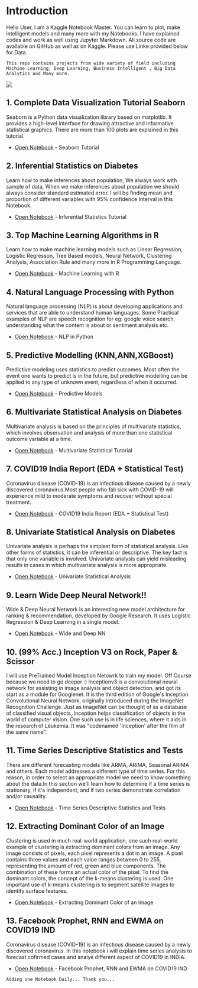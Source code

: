 # Introduction
Hello User,
I am a Kaggle Notebook Master. You can learn to plot, make intelligent models and many more with my Notebooks. I have explained codes and work as well using Jupyter Markdown. All source code are available on GitHub as well as on Kaggle. Please use Linke provided below for Data.

`This repo contains projects from wide variety of field including Machine Learning, Deep Learning, Business Intelligent , Big Data Analytics and Many more.`

![](https://expertsystem.com/wp-content/uploads/2017/03/machine-learning-definition.jpeg)

## 1. Complete Data Visualization Tutorial Seaborn

Seaborn is a Python data visualization library based on matplotlib. It provides a high-level interface for drawing attractive and informative statistical graphics. There are more than 100 plots are explained in this tutorial.

* [Open Notebook](https://www.kaggle.com/ravichaubey1506/complete-data-visualization-tutorial-seaborn) - Seaborn Tutorial

## 2. Inferential Statistics on Diabetes

Learn how to make inferences about population, We always work with sample of data, When we make inferences about population we should always consider standard estimated error. I will be finding mean and proportion of different variables with 95% confidence Interval in this Notebook.

* [Open Notebook](https://www.kaggle.com/ravichaubey1506/inferential-statistics-on-diabetes) - Inferential Statistics Tutorial

## 3. Top Machine Learning Algorithms in R

Learn how to make machine learning models such as Linear Regression, Logistic Regresson, Tree Based models, Neural Network, Clustering Analysis, Association Rule and many more in R Programming Language.

* [Open Notebook](https://www.kaggle.com/ravichaubey1506/top-machine-learning-algorithms-in-r) - Machine Learning with R

## 4. Natural Language Processing with Python

Natural language processing (NLP) is about developing applications and services that are able to understand human languages. Some Practical examples of NLP are speech recognition for eg: google voice search, understanding what the content is about or sentiment analysis etc.

* [Open Notebook](https://www.kaggle.com/ravichaubey1506/natural-language-processing-with-python) - NLP in Python

## 5. Predictive Modelling (KNN,ANN,XGBoost)

Predictive modeling uses statistics to predict outcomes. Most often the event one wants to predict is in the future, but predictive modelling can be applied to any type of unknown event, regardless of when it occurred.

* [Open Notebook](https://www.kaggle.com/ravichaubey1506/predictive-modelling-knn-ann-xgboost) - Predictive Models

## 6. Multivariate Statistical Analysis on Diabetes

Multivariate analysis is based on the principles of multivariate statistics, which involves observation and analysis of more than one statistical outcome variable at a time.

* [Open Notebook](https://www.kaggle.com/ravichaubey1506/multivariate-statistical-analysis-on-diabetes) - Multivariate Statistical Tutorial

## 7. COVID19 India Report (EDA + Statistical Test)

Coronavirus disease (COVID-19) is an infectious disease caused by a newly discovered coronavirus.Most people who fall sick with COVID-19 will experience mild to moderate symptoms and recover without special treatment.

* [Open Notebook](kaggle.com/ravichaubey1506/covid19-india-report-eda-statistical-test) - COVID19 India Report (EDA + Statistical Test)

## 8. Univariate Statistical Analysis on Diabetes

Univariate analysis is perhaps the simplest form of statistical analysis. Like other forms of statistics, it can be inferential or descriptive. The key fact is that only one variable is involved. Univariate analysis can yield misleading results in cases in which multivariate analysis is more appropriate.

* [Open Notebook](https://www.kaggle.com/ravichaubey1506/univariate-statistical-analysis-on-diabetes) - Univariate Statistical Analysis

## 9. Learn Wide Deep Neural Network!!

Wide & Deep Neural Network is an interesting new model architecture for ranking & recommendation, developed by Google Research. It uses Logistic Regression & Deep Learning in a single model.

* [Open Notebook](https://www.kaggle.com/ravichaubey1506/learn-wide-deep-neural-network) - Wide and Deep NN

## 10. (99% Acc.) Inception V3 on Rock, Paper & Scissor

I will use PreTrained Model Inception Netowrk to train my model. Off Course because we need to go deeper :) Inceptionv3 is a convolutional neural network for assisting in image analysis and object detection, and got its start as a module for Googlenet. It is the third edition of Google's Inception Convolutional Neural Network, originally introduced during the ImageNet Recognition Challenge. Just as ImageNet can be thought of as a database of classified visual objects, Inception helps classification of objects in the world of computer vision. One such use is in life sciences, where it aids in the research of Leukemia. It was "codenamed 'Inception' after the film of the same name".

## 11. Time Series Descriptive Statistics and Tests

There are different forecasting models like ARMA, ARIMA, Seasonal ARIMA and others. Each model addresses a different type of time series. For this reason, in order to select an appropriate model we need to know something about the data.In this section we'll learn how to determine if a time series is stationary, if it's independent, and if two series demonstrate correlation and/or causality.

* [Open Notebook](https://www.kaggle.com/ravichaubey1506/time-series-descriptive-statistics-and-tests) - Time Series Descriptive Statistics and Tests

## 12. Extracting Dominant Color of an Image

Clustering is used in much real-world application, one such real-world example of clustering is extracting dominant colors from an image.
Any image consists of pixels, each pixel represents a dot in an image. A pixel contains three values and each value ranges between 0 to 255, representing the amount of red, green and blue components. The combination of these forms an actual color of the pixel. To find the dominant colors, the concept of the k-means clustering is used. One important use of k-means clustering is to segment satellite images to identify surface features.

* [Open Notebook](https://www.kaggle.com/ravichaubey1506/extracting-dominant-color-of-an-image) - Extracting Dominant Color of an Image

## 13. Facebook Prophet, RNN and EWMA on COVID19 IND

Coronavirus disease (COVID-19) is an infectious disease caused by a newly discovered coronavirus. In this notebook i will explain time series analysis to forecast cofirmed cases and analye different aspect of COVID19 in INDIA.

* [Open Notebook](https://www.kaggle.com/ravichaubey1506/facebook-prophet-rnn-and-ewma-on-covid19-ind) - Facebook Prophet, RNN and EWMA on COVID19 IND

`Adding one Notebook Daily... Thank you...`
